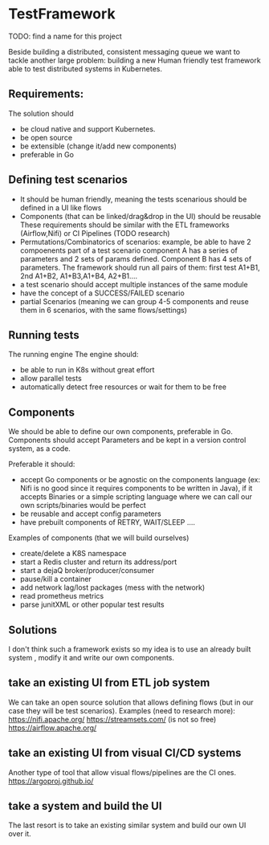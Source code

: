 # TestFramework

TODO: find a name for this project

Beside building a distributed, consistent messaging queue we want to tackle another large problem: building a new Human friendly test framework able to test distributed systems in Kubernetes.

## Requirements:

The solution should 
* be cloud native and support Kubernetes. 
* be open source
* be extensible (change it/add new components)
* preferable in Go

## Defining test scenarios
* It should be human friendly, meaning the tests scenarious should be defined in a UI like flows
* Components (that can be linked/drag&drop in the UI) should be reusable
These requirements should be similar with the ETL frameworks (Airflow,Nifi) or CI Pipelines (TODO research)
* Permutations/Combinatorics of scenarios: example, be able to have 2 compoenents part of a test scenario component A has a series of parameters and 2 sets of params defined. Component B has 4 sets of parameters. The framework should run all pairs of them: first test A1+B1, 2nd A1+B2, A1+B3,A1+B4, A2+B1....
* a test scenario should accept multiple instances of the same module
* have the concept of a SUCCESS/FAILED scenario
* partial Scenarios (meaning we can group 4-5 components and reuse them in 6 scenarios, with the same flows/settings)

## Running tests
The running engine
The engine should:
* be able to run in K8s without great effort
* allow parallel tests
* automatically detect free resources or wait for them to be free


## Components
We should be able to define our own components, preferable in Go. Components should accept Parameters and be kept in a version control system, as a code.

Preferable it should:
* accept Go components or be agnostic on the components language (ex: Nifi is no good since it requires components to be written in Java), if it accepts Binaries or a simple scripting language where we can call our own scripts/binaries would be perfect
* be reusable and accept config parameters
* have prebuilt components of RETRY, WAIT/SLEEP ....
 
 Examples of components (that we will build ourselves)
* create/delete a K8S namespace
* start a Redis cluster and return its address/port
* start a dejaQ broker/producer/consumer
* pause/kill a container
* add network lag/lost packages (mess with the network)
* read prometheus metrics
* parse junitXML or other popular test results



## Solutions 

I don't think such a framework exists so my idea is to use an already built system , modify it and write our own components. 

## take an existing UI from ETL job system

We can take an open source solution that allows defining flows (but in our case they will be test scenarios).
Examples (need to research more): 
https://nifi.apache.org/ 
https://streamsets.com/ (is not so free)
https://airflow.apache.org/

## take an existing UI from visual CI/CD systems

Another type of tool that allow visual flows/pipelines are the CI ones.
https://argoproj.github.io/


## take a system and build the UI

The last resort is to take an existing similar system and build our own UI over it.